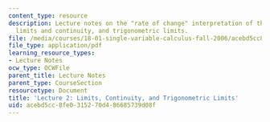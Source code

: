 ```yaml
---
content_type: resource
description: Lecture notes on the "rate of change" interpretation of the derivative,
  limits and continuity, and trigonometric limits.
file: /media/courses/18-01-single-variable-calculus-fall-2006/acebd5cc8fe0315270d486685739d08f_lec2.pdf
file_type: application/pdf
learning_resource_types:
- Lecture Notes
ocw_type: OCWFile
parent_title: Lecture Notes
parent_type: CourseSection
resourcetype: Document
title: 'Lecture 2: Limits, Continuity, and Trigonometric Limits'
uid: acebd5cc-8fe0-3152-70d4-86685739d08f
---
```


